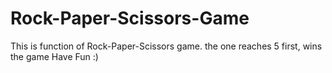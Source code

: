 # Rock-Paper-Scissors-Game

This is function of Rock-Paper-Scissors game.
the one reaches 5 first, wins the game
Have Fun :)
